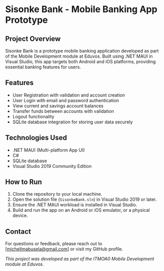 # Sisonke Bank - Mobile Banking App Prototype

## Project Overview
Sisonke Bank is a prototype mobile banking application developed as part of the Mobile Development module at Eduvos. Built using .NET MAUI in Visual Studio, this app targets both Android and iOS platforms, providing essential banking features for users.

## Features
- User Registration with validation and account creation  
- User Login with email and password authentication  
- View current and savings account balances  
- Transfer funds between accounts with validation  
- Logout functionality  
- SQLite database integration for storing user data securely  

## Technologies Used
- .NET MAUI (Multi-platform App UI)  
- C#  
- SQLite database  
- Visual Studio 2019 Community Edition  

## How to Run
1. Clone the repository to your local machine.  
2. Open the solution file (`SisonkeBank.sln`) in Visual Studio 2019 or later.  
3. Ensure the .NET MAUI workload is installed in Visual Studio.  
4. Build and run the app on an Android or iOS emulator, or a physical device.

## Contact
For questions or feedback, please reach out to [michellmabusela@gmail.com] or visit my GitHub profile.


*This project was developed as part of the ITMOA0 Mobile Development module at Eduvos.*
